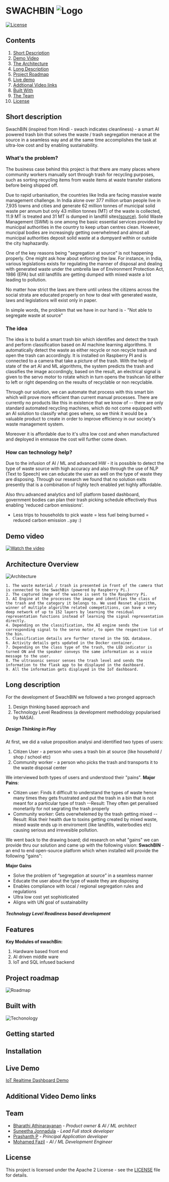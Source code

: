 # SWACHBIN ![Logo](./images/swachBINLogo.png)
[![License](https://img.shields.io/badge/License-Apache2-blue.svg)](https://www.apache.org/licenses/LICENSE-2.0)
## Contents
1. [Short Description](#short-description)
1. [Demo Video](#demo-video)
1. [The Architecture](#architecture-overview)
1. [Long Description](#long-description)
1. [Project Roadmap](#project-roadmap)
1.  [Live demo](#live-demo)
1. [Addtional Video links](#Additional-video-demo-links)
1. [Built With](#built-with)
1. [The Team](#team)
1. [License](#license)

## Short description 
SwachBIN (inspired from Hindi - swach indicates cleanliness) - a smart AI powered trash bin that solves the waste / trash segregation menace at the source in a seamless way and at the same time accomplishes the task at ultra-low cost and by enabling sustainability.

### What's the problem?
The business case behind this project is that there are many places where community workers manually sort through trash for recycling purposes, such as sorting recycling items from waste items at waste transfer stations before being shipped off. 

Due to rapid urbanisation, the countries like India are facing massive waste management challenge. In India alone over 377 million urban people live in 7,935 towns and cities and generate 62 million tonnes of municipal solid waste per annum but only 43 million tonnes (MT) of the waste is collected, 11.9 MT is treated and 31 MT is dumped in landfill sites[(source)](https://www.downtoearth.org.in/blog/waste/india-s-challenges-in-waste-management-56753). Solid Waste Management (SWM) is one among the basic essential services provided by municipal authorities in the country to keep urban centres clean. However, muncipal bodies are increasingly getting overwhelmed and almost all municipal authorities deposit solid waste at a dumpyard within or outside the city haphazardly. 

One of the key reasons being "segregation at source" is not happening properly. One might ask how about enforcing the law. For instance, in India, various legislations exists for regulating the manner of disposal and dealing with generated waste under the umbrella law of Environment Protection Act, 1986 (EPA) but still landfills are getting dumped with mixed waste a lot leading to pollution.

No matter how strict the laws are there until unless the citizens across the social strata are educated properly on how to deal with generated waste, laws and legislations will exist only in paper.

In simple words, the problem that we have in our hand is - "Not able to segregate waste at source" 
### The idea
The idea is to build a smart trash bin which identifies and detect the trash and perform classification based on AI machine learning algorithms. 
It automatically detect the waste as either recycle or non recycle trash and open the trash can accordingly. It is installed on Raspberry PI and is connected to a camera that take a picture of the trash. With the help of state of the art AI and ML algorithms, the system predicts the trash and classifies the image accordingly, based on the result, an electrical signal is given to the servo motor to rotate which in turn opens the trashcan lid either to left or right depending on the results of recyclable or non recyclable.

Through our solution, we can automate that process with this smart bin which will prove more efficient than current manual processes. There are currently no products like this in existence that we know of -- there are only standard automated recycling machines, which do not come equipped with an AI solution to classify what goes where, so we think it would be a valuable product to create in order to improve efficiency in our society's waste management system.

Moreover it is affordable due to it's ultra low cost and when manufactured and deployed in enmasse the cost will further come down. 

### How can technology help?
Due to the infusion of AI / ML and advanced HW - it is possible to detect the type of waste source with high accuracy and also through the use of NLP (Text to Speech) we can educate the user as well on the type of waste they are disposing. 
Through our research we found that no solution exits presently that is a combination of highly tech enabled yet highly affordable.

Also thru advanced analytics and IoT platform based dashboard, government bodies can plan their trash picking schedule effectively thus enabling 'reduced carbon emissions'.
- Less trips to households to pick waste = less fuel being burned = reduced carbon emission ..yay :)

## Demo video
[![Watch the video](./images/swachbin_Video_preview_image.jpg)](https://www.youtube.com/)

## Architecture Overview

![Architecture](./images/swachbin_architecture.jpeg)

    1. The waste material / trash is presented in front of the camera that is connected to the SwachBin (powered by Raspberry Pi.)
    2. The captured image of the waste is sent to the Raspberry Pi.
    3. AI Engine at the processes the image and identifies the class of the trash and the category it belongs to. We used Resnet algorithm, winner of multiple algorithm related comepetitions, can have a very deep network of up to 152 layers by learning the residual representation functions instead of learning the signal representation directly.
    4. Depending on the classification, the AI engine sends the corresponding signal to the servo motor, to open the respective lid of the bin.
    5. Classification details are further stored in the SQL database. 
    6. Activity details gets updated in the Docker container.
    7. Depending on the class type of the trash, the LED indicator is turned ON and the speaker conveys the same information as a voice message to the user.
    8. The ultrasonic sensor senses the trash level and sends the information to the flask app to be displayed in the dashboard.
    9. All the information gets displayed in the IoT dashboard.
## Long description
For the development of SwachBIN we followed a two pronged approach
1. Design thinking based approach and 
2. Technology Level Readiness (a development methodology popularised by NASA).
##### Design Thinking in Play
At first, we did a value proposition analysi and identified two types of users:
1. Citizen User - a person who uses a trash bin at source (like household / shop / school etc)
2. Community worker - a person who picks the trash and transports it to the waste disposal center

We interviewed both types of users and understood their "pains".
**Major Pains**:
- Citizen user: Finds it difficult to understand the types of waste hence many times they gets frustrated and put the trash in a bin that is not meant for a particular type of trash
--Result: They often get penalised monetarily for not segrating the trash properly
- Community worker: Gets overwhelemed by the trash getting mixed
--Result: Risk their health due to toxins getting created by mixed waste, mixed waste ends up in enviroment (like landfills, waterbodies etc) causing serious and irrevesible pollution.

We went back to the drawing board; did research on what "gains" we can provide thru our solution and came up with the following vision: **SwachBIN** - an end to end open-source platform which when installed will provide the following "gains":

**Major Gains**
* Solve the problem of “segregation at source” in a seamless manner 
* Educate the user about the type of waste they are disposing
* Enables compliance with local / regional segregation rules and regulations
* Ultra low cost yet sophisticated
* Aligns with UN goal of sustainability 
##### Technology Level Readiness based development


## Features
**Key Modules of swachBin:**
1. Hardware based front end
2. AI driven middle ware
3. IoT and SQL infused backend
## Project roadmap

![Roadmap](./images/swachBin_Roadmap.jpg)

## Built with
![Techonology](./images/tech_logos.jpg)

## Getting started



## Installation

## Live Demo
[IoT Realtime Dashboard Demo](http://169.51.206.185:31539/)
## Additional Video Demo links 


## Team
- [Bharathi Athinarayanan](https://github.com/rathisoft) - _Product owner & AI / ML architect_ 
- [Suneetha Jonnadula](https://github.com/Sunivihaan) - _Lead Full stack developer_
- [Prashanth P](https://github.com/Prashanthp) - _Principal Application developer_
- [Mohamed Fazil](https://github.com/Fazil-24) - _AI / ML Development Engineer_

## License
This project is licensed under the Apache 2 License - see the [LICENSE](LICENSE) file for details.


